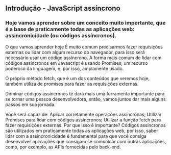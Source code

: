## Introdução - JavaScript assíncrono
### Hoje vamos aprender sobre um conceito muito importante, que é a base de praticamente todas as aplicações web: assincronicidade (ou códigos assíncronos).


O que vamos aprender hoje
É muito comum precisarmos fazer requisições externas ou lidar com algum recurso do navegador, para isso será necessário usar um código assíncrono. A forma mais comum de lidar com códigos assíncronos em Javascript é usando Promises, um recurso poderoso da linguagem, e, por isso, amplamente usado.

O próprio método fetch, que é um dos conteúdos que veremos hoje, também utiliza de promises para fazer as requisições externas.

Dominar códigos assíncronos te dará mais uma ferramenta importante para se tornar uma pessoa desenvolvedora, então, vamos juntos dar mais alguns passos em sua jornada.

Você será capaz de:
Aplicar corretamente operações assíncronas;
Utilizar Promises para lidar com códigos assíncronos;
Utilizar a função fetch para fazer requisições externas.
Por que isso é importante?
Códigos assíncronos são utilizados em praticamente todas as aplicações web, por isso, saber lidar com a assincronicidade é fundamental para que você consiga desenvolver aplicações que consigam se comunicar com outras aplicações, como, por exemplo, as APIs fornecidas pelo back-end.